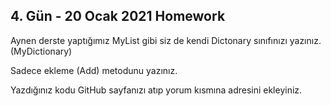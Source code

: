 ## 4. Gün - 20 Ocak 2021 Homework
Aynen derste yaptığımız MyList gibi siz de kendi Dictonary sınıfınızı yazınız. (MyDictionary)

Sadece ekleme (Add) metodunu yazınız.

Yazdığınız kodu GitHub sayfanızı atıp yorum kısmına adresini ekleyiniz.
